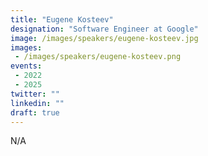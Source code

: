 ```yaml
---
title: "Eugene Kosteev"
designation: "Software Engineer at Google"
image: /images/speakers/eugene-kosteev.jpg
images: 
 - /images/speakers/eugene-kosteev.png
events:
 - 2022
 - 2025
twitter: ""
linkedin: ""
draft: true
---
```


N/A